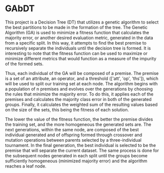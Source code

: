 # GAbDT
This project is a Decision Tree (DT) that utilizes a genetic algorithm to select the best partitions to be made in the formation of the tree. The Genetic Algorithm (GA) is used to minimize a fitness function that calculates the majority error, or another desired evaluation metric, generated in the data from a specific split. In this way, it attempts to find the best premise to recursively separate the individuals until the decision tree is formed. It is interesting to note that the fitness function can be used to maximize or minimize different metrics that would function as a measure of the impurity of the formed sets.

Thus, each individual of the GA will be composed of a premise. The premise is a set of an attribute, an operator, and a threshold (['att', 'op', 'ths']), which will be used to split our training set at each node. The algorithm begins with a population of n premises and evolves over the generations by choosing the rules that minimize the majority error. To do this, it applies each of the premises and calculates the majority class error in both of the generated groups. Finally, it calculates the weighted sum of the resulting values based on the size of the sets, this being the fitness of each solution.

The lower the value of the fitness function, the better the premise divides the training set, and the more homogeneous the generated sets are. The next generations, within the same node, are composed of the best individual generated and of offspring formed through crossover and mutation operations between parents selected by a three-individual tournament. In the final generation, the best individual is selected to be the premise that will separate the current dataset. The same process is done for the subsequent nodes generated in each split until the groups become sufficiently homogeneous (minimized majority error) and the algorithm reaches a leaf node.

